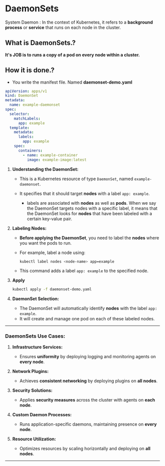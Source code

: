# DaemonSets

System Daemon
: In the context of Kubernetes, it refers to a **background process** or **service** that runs on each node in the cluster.

## What is DaemonSets.?

**It's JOB is to runs a copy of a pod on every node within a cluster.**

## How it is done.?

- You write the manifest file. Named **daemonset-demo.yaml**

```yaml
apiVersion: apps/v1
kind: DaemonSet
metadata:
  name: example-daemonset
spec:
  selector:
    matchLabels:
      app: example
  template:
    metadata:
      labels:
        app: example
    spec:
      containers:
        - name: example-container
          image: example-image:latest
```

1. **Understanding the DaemonSet:**

   - This is a Kubernetes resource of type `DaemonSet`, named `example-daemonset`.
   - It specifies that it should target **nodes** with a label `app: example`.

     - labels are associated with **nodes** as well as **pods**. When we say the DaemonSet targets nodes with a specific label, it means that the DaemonSet looks for **nodes** that have been labeled with a certain key-value pair.

2. **Labeling Nodes:**

   - **Before applying the DaemonSet**, you need to label the **nodes** where you want the pods to run.
   - For example, label a node using:

     ```bash
     kubectl label nodes <node-name> app=example
     ```

   - This command adds a label `app: example` to the specified node.

3. **Apply**

   ```bash
   kubectl apply -f daemonset-demo.yaml
   ```

4. **DaemonSet Selection:**

   - The DaemonSet will automatically identify **nodes** with the label `app: example`.
   - It will create and manage one pod on each of these labeled nodes.

---

### DaemonSets Use Cases:

1.  **Infrastructure Services:**

    - Ensures **uniformity** by deploying logging and monitoring agents on **every node**.

2.  **Network Plugins:**

    - Achieves **consistent networking** by deploying plugins on **all nodes**.

3.  **Security Solutions:**

    - Applies **security measures** across the cluster with agents on **each node**.

4.  **Custom Daemon Processes:**

    - Runs application-specific daemons, maintaining presence on **every node**.

5.  **Resource Utilization:**

    - Optimizes resources by scaling horizontally and deploying on **all nodes**.

---
